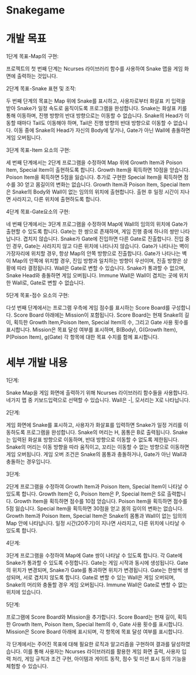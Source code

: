 # Snakegame


# 개발 목표

1단계 목표-Map의 구현:

프로젝트의 첫 번째 단계는 Ncurses 라이브러리 함수를 사용하여 Snake 맵을 게임 화면에 출력하는 것입니다.

2단계 목표-Snake 표현 및 조작:

두 번째 단계의 목표는 Map 위에 Snake를 표시하고, 사용자로부터 화살표 키 입력을 받아 Snake가 일정 속도로 움직이도록 프로그램을 완성합니다.
Snake는 화살표 키를 통해 이동하며, 진행 방향의 반대 방향으로는 이동할 수 없습니다.
Snake의 Head가 이동할 때마다 Tail도 이동해야 하며, Tail은 진행 방향의 반대 방향으로 이동할 수 없습니다.
이동 중에 Snake의 Head가 자신의 Body에 닿거나, Gate가 아닌 Wall에 충돌하면 게임 오버됩니다.
 
3단계 목표-Item 요소의 구현:

세 번째 단계에서는 2단계 프로그램을 수정하여 Map 위에 Growth Item과 Poison Item, Special Item이 출현하도록 합니다.
Growth Item을 획득하면 10점을 얻습니다.
Poison Item을 획득하면 5점을 잃습니다.
추가로 구현한 Special Item을 획득하면 점수를 30 얻고 몸길이의 변화는 없습니다.
Growth Item과 Poison Item, Special Item은 Snake의 Body와 Wall이 없는 임의의 위치에 출현합니다.
출현 후 일정 시간이 지나면 사라지고, 다른 위치에 출현하도록 합니다.
 
4단계 목표-Gate요소의 구현:

네 번째 단계에서는 3단계 프로그램을 수정하여 Map에 Wall의 임의의 위치에 Gate가 출현할 수 있도록 합니다.
Gate는 한 쌍으로 존재하며, 게임 진행 중에 하나의 쌍만 나타납니다. 겹치지 않습니다.
Snake가 Gate에 진입하면 다른 Gate로 진출합니다.
진입 중인 경우, Gate는 사라지지 않고 다른 위치에 나타나지 않습니다.
Gate가 나타나는 벽이 가장자리에 위치할 경우, 항상 Map의 안쪽 방향으로 진출합니다.
Gate가 나타나는 벽이 Map의 안쪽에 위치할 경우, 진입 방향과 일치하는 방향이 우선이며, 진출 방향은 상황에 따라 결정됩니다.
Wall은 Gate로 변할 수 있습니다. Snake가 통과할 수 없으며, Snake Head와 충돌하면 게임 오버됩니다.
Immune Wall은 Wall이 겹치는 곳에 위치한 Wall로, Gate로 변할 수 없습니다.

5단계 목표-점수 요소의 구현:

다섯 번째 단계에서는 프로그램 우측에 게임 점수를 표시하는 Score Board를 구성합니다.
Score Board 아래에는 Mission이 포함됩니다.
Score Board는 현재 Snake의 길이, 획득한 Growth Item,Poison Item, Special Item의 수, 그리고 Gate 사용 횟수를 표시합니다.
Mission은 목표 달성 여부를 표시하며, B(Body), G(Growth Item), P(Poison Item), g(Gate) 각 항목에 대한 목표 수치를 함께 표시합니다. 


# 세부 개발 내용

1단계:

Snake Map을 게임 화면에 출력하기 위해 Ncurses 라이브러리 함수들을 사용합니다.
네가지 맵 중 키보드입력으로 선택할 수 있습니다.
Wall은 -|, 모서리는 X로 나타납니다.

2단계:

게임 화면에 Snake를 표시하고, 사용자가 화살표를 입력하면 Snake가 일정 거리를 이동하도록 프로그램을 완성합니다.
Snake의 머리는 H, 몸통은 B로 출력됩니다.
Snake는 입력된 화살표 방향으로 이동하며, 반대 방향으로 이동할 수 없도록 제한됩니다.
Snake의 머리는 이동 방향을 따라 움직이고, 꼬리는 이동할 수 없는 방향으로 이동하면 게임 오버됩니다.
게임 오버 조건은 Snake의 몸통과 충돌하거나, Gate가 아닌 Wall과 충돌하는 경우입니다.

3단계:

2단계 프로그램을 수정하여 Growth Item과 Poison Item, Special Item이 나타날 수 있도록 합니다.
Growth Item은 G, Poison Item은 P, Special Item은 S로 출력합니다.
Growth Item을 획득하면 점수를 10점 얻습니다.
Poison Item을 획득하면 점수를 5점 잃습니다.
Special Item을 획득하면 30점을 얻고 몸의 길이의 변화는 없습니다.
Growth Item과 Poison Item, Special Item은 Snake의 몸통과 Wall이 없는 임의의 Map 안에 나타납니다.
일정 시간(20주기)이 지나면 사라지고, 다른 위치에 나타날 수 있도록 합니다.

4단계:

3단계 프로그램을 수정하여 Map에 Gate 쌍이 나타날 수 있도록 합니다.
각 Gate에 Snake가 통과할 수 있도록 수정합니다.
Gate는 게임 시작과 동시에 생성됩니다.
Gate의 위치가 변경되며, Snake가 Gate를 통과하면 위치가 변경됩니다.
Gate는 한쌍씩 생성되며, 서로 겹치지 않도록 합니다.
Gate로 변할 수 있는 Wall은 게임 오버되며, Snake의 머리와 충돌할 경우 게임 오버됩니다.
Immune Wall은 Gate로 변할 수 없는 위치에 있습니다.

5단계:

프로그램에 Score Board와 Mission을 추가합니다.
Score Board는 현재 길이, 획득한 Growth Item, Poison Item, Special Item의 수, Gate 사용 횟수를 표시합니다.
Mission은 Score Board 아래에 표시되며, 각 항목에 목표 달성 여부를 표시합니다.
 

각 단계에서는 주어진 목표에 대해 필요한 로직과 알고리즘을 구현하여 결과를 달성하였습니다. 
이를 통해 사용자는 Ncurses 라이브러리를 활용한 게임 화면 출력, 사용자 입력 처리, 게임 규칙과 조건 구현, 아이템과 게이트 동작, 점수 및 미션 표시 등의 기능을 체험할 수 있습니다.
